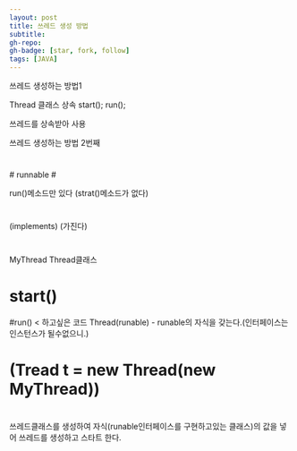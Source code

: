 ```yaml
---
layout: post
title: 쓰레드 생성 방법
subtitle: 
gh-repo: 
gh-badge: [star, fork, follow]
tags: [JAVA]
---
```


쓰레드 생성하는 방법1

Thread 클래스 상속
start();
run();

쓰레드를 상속받아 사용 



쓰레드 생성하는 방법 2번째
#
<interface>
#
 runnable
 #

run()메소드만 있다 (strat()메소드가 없다)
#                   
 (implements)                 (가진다)
#                   
MyThread                    Thread클래스 
#                            start()
#run() < 하고싶은 코드         Thread(runable)     - runable의 자식을 갖는다.(인터페이스는 인스턴스가 될수없으니.)
#                      (Tread t = new Thread(new MyThread))

#
쓰레드클래스를 생성하여 자식(runable인터페이스를 구현하고있는 클래스)의 값을 넣어 쓰레드를 생성하고 스타트 한다.


